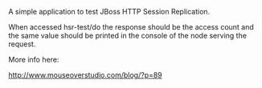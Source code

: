 A simple application to test JBoss HTTP Session Replication.

When accessed hsr-test/do the response should be the access count and the same value should be printed in the console of the node serving the request.

More info here:

http://www.mouseoverstudio.com/blog/?p=89